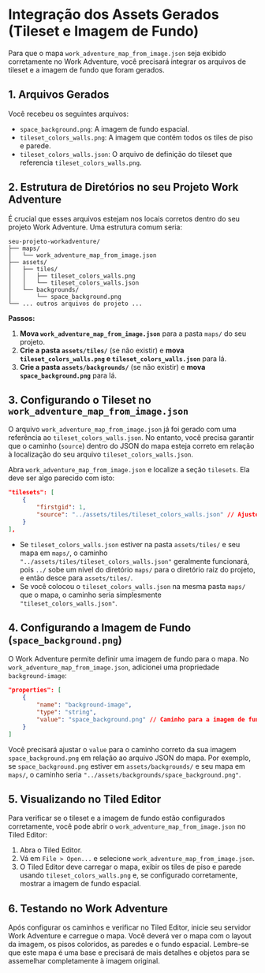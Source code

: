 # Integração dos Assets Gerados (Tileset e Imagem de Fundo)

Para que o mapa `work_adventure_map_from_image.json` seja exibido corretamente no Work Adventure, você precisará integrar os arquivos de tileset e a imagem de fundo que foram gerados.

## 1. Arquivos Gerados

Você recebeu os seguintes arquivos:

*   `space_background.png`: A imagem de fundo espacial.
*   `tileset_colors_walls.png`: A imagem que contém todos os tiles de piso e parede.
*   `tileset_colors_walls.json`: O arquivo de definição do tileset que referencia `tileset_colors_walls.png`.

## 2. Estrutura de Diretórios no seu Projeto Work Adventure

É crucial que esses arquivos estejam nos locais corretos dentro do seu projeto Work Adventure. Uma estrutura comum seria:

```
seu-projeto-workadventure/
├── maps/
│   └── work_adventure_map_from_image.json
├── assets/
│   ├── tiles/
│   │   ├── tileset_colors_walls.png
│   │   └── tileset_colors_walls.json
│   └── backgrounds/
│       └── space_background.png
└── ... outros arquivos do projeto ...
```

**Passos:**

1.  **Mova `work_adventure_map_from_image.json`** para a pasta `maps/` do seu projeto.
2.  **Crie a pasta `assets/tiles/`** (se não existir) e **mova `tileset_colors_walls.png` e `tileset_colors_walls.json`** para lá.
3.  **Crie a pasta `assets/backgrounds/`** (se não existir) e **mova `space_background.png`** para lá.

## 3. Configurando o Tileset no `work_adventure_map_from_image.json`

O arquivo `work_adventure_map_from_image.json` já foi gerado com uma referência ao `tileset_colors_walls.json`. No entanto, você precisa garantir que o caminho (`source`) dentro do JSON do mapa esteja correto em relação à localização do seu arquivo `tileset_colors_walls.json`.

Abra `work_adventure_map_from_image.json` e localize a seção `tilesets`. Ela deve ser algo parecido com isto:

```json
"tilesets": [
    {
        "firstgid": 1,
        "source": "../assets/tiles/tileset_colors_walls.json" // Ajuste este caminho se necessário
    }
],
```

*   Se `tileset_colors_walls.json` estiver na pasta `assets/tiles/` e seu mapa em `maps/`, o caminho `"../assets/tiles/tileset_colors_walls.json"` geralmente funcionará, pois `../` sobe um nível do diretório `maps/` para o diretório raiz do projeto, e então desce para `assets/tiles/`.
*   Se você colocou o `tileset_colors_walls.json` na mesma pasta `maps/` que o mapa, o caminho seria simplesmente `"tileset_colors_walls.json"`.

## 4. Configurando a Imagem de Fundo (`space_background.png`)

O Work Adventure permite definir uma imagem de fundo para o mapa. No `work_adventure_map_from_image.json`, adicionei uma propriedade `background-image`:

```json
"properties": [
    {
        "name": "background-image",
        "type": "string",
        "value": "space_background.png" // Caminho para a imagem de fundo
    }
]
```

Você precisará ajustar o `value` para o caminho correto da sua imagem `space_background.png` em relação ao arquivo JSON do mapa. Por exemplo, se `space_background.png` estiver em `assets/backgrounds/` e seu mapa em `maps/`, o caminho seria `"../assets/backgrounds/space_background.png"`.

## 5. Visualizando no Tiled Editor

Para verificar se o tileset e a imagem de fundo estão configurados corretamente, você pode abrir o `work_adventure_map_from_image.json` no Tiled Editor:

1.  Abra o Tiled Editor.
2.  Vá em `File > Open...` e selecione `work_adventure_map_from_image.json`.
3.  O Tiled Editor deve carregar o mapa, exibir os tiles de piso e parede usando `tileset_colors_walls.png` e, se configurado corretamente, mostrar a imagem de fundo espacial.

## 6. Testando no Work Adventure

Após configurar os caminhos e verificar no Tiled Editor, inicie seu servidor Work Adventure e carregue o mapa. Você deverá ver o mapa com o layout da imagem, os pisos coloridos, as paredes e o fundo espacial. Lembre-se que este mapa é uma base e precisará de mais detalhes e objetos para se assemelhar completamente à imagem original.

